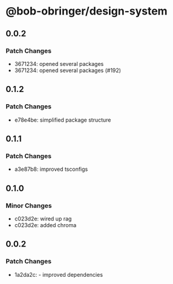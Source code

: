 # @bob-obringer/design-system

## 0.0.2

### Patch Changes

- 3671234: opened several packages
- 3671234: opened several packages (#192)

## 0.1.2

### Patch Changes

- e78e4be: simplified package structure

## 0.1.1

### Patch Changes

- a3e87b8: improved tsconfigs

## 0.1.0

### Minor Changes

- c023d2e: wired up rag
- c023d2e: added chroma

## 0.0.2

### Patch Changes

- 1a2da2c: - improved dependencies
